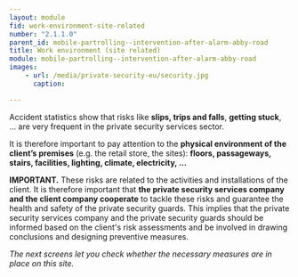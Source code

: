 ```yaml
---
layout: module
fid: work-environment-site-related
number: "2.1.1.0"
parent_id: mobile-partrolling--intervention-after-alarm-abby-road
title: Work environment (site related)
module: mobile-partrolling--intervention-after-alarm-abby-road
images:
    - url: /media/private-security-eu/security.jpg
      caption: 

---
```

Accident statistics show that risks like **slips, trips and falls**, **getting
stuck**, ... are very frequent in the private security services sector.

It is therefore important to pay attention to the **physical environment of
the client’s premises** (e.g. the retail store, the sites): **floors,
passageways, stairs, facilities, lighting, climate, electricity, ...**

**IMPORTANT.** These risks are related to the activities and installations of the client. It is therefore important that **the private security services company and the client company cooperate** to tackle these risks and guarantee the health and safety of the private security guards. This implies that the private security services company and the private security guards should be informed based on the client's risk assessments and be involved in drawing conclusions and designing preventive measures.

_The next screens let you check whether the necessary measures are in place on
this site._


